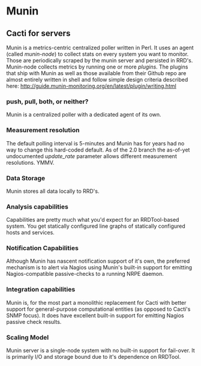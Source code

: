 # Munin

## Cacti for servers

Munin is a metrics-centric centralized poller written in Perl. It uses an agent
(called *munin-node*) to collect stats on every system you want to monitor.
Those are periodically scraped by the munin server and persisted in RRD's.
Munin-node collects metrics by running one or more *plugins*. The plugins that
ship with Munin as well as those available from their Github repo are almost
entirely written in shell and follow simple design criteria described here:
http://guide.munin-monitoring.org/en/latest/plugin/writing.html

### push, pull, both, or neither?
Munin is a centralized poller with a dedicated agent of its own. 

### Measurement resolution 
The default polling interval is 5-minutes and Munin has for years had no way to
change this hard-coded default. As of the 2.0 branch the as-of-yet undocumented
*update_rate* parameter allows different measurement resolutions. YMMV.

### Data Storage 
Munin stores all data locally to RRD's.

### Analysis capabilities
Capabilities are pretty much what you'd expect for an RRDTool-based system. You
get statically configured line graphs of statically configured hosts and
services.

### Notification Capabilities
Although Munin has nascent notification support of it's own, the preferred
mechanism is to alert via Nagios using Munin's built-in support for
emitting Nagios-compatible passive-checks to a running NRPE daemon.

### Integration capabilities
Munin is, for the most part a monolithic replacement for Cacti with better
support for general-purpose computational entities (as opposed to Cacti's SNMP
focus). It does have excellent built-in support for emitting Nagios passive
check results. 

### Scaling Model
Munin server is a single-node system with no built-in support for fail-over. It
is primarily I/O and storage bound due to it's dependence on RRDTool. 
